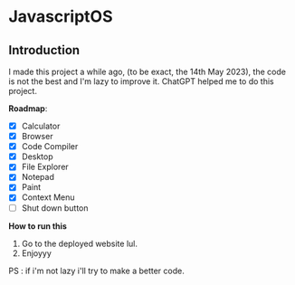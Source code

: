 # JavascriptOS

## Introduction

I made this project a while ago, (to be exact, the 14th May 2023), the code is not the best and I'm lazy to improve it. ChatGPT helped me to do this project.

**Roadmap**:

- [x] Calculator
- [x] Browser
- [x] Code Compiler
- [x] Desktop
- [x] File Explorer
- [x] Notepad
- [x] Paint
- [x] Context Menu
- [ ] Shut down button

**How to run this**
1. Go to the deployed website lul.
2. Enjoyyy

PS : if i'm not lazy i'll try to make a better code.
